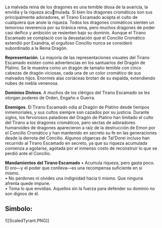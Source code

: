 La malvada reina de los dragones es una temible diosa de la avaricia, la envidia y la riqueza acumulada. Si bien los dragones cromáticos son sus principalmente adoradores, el Tirano Escamado acepta el culto de cualquiera que ansíe la riqueza. Todos los dragones cromáticos sienten un temoroso reverencia por su tiránica reina, pero muchos dragones de poder casi deífico y ambición se resienten bajo su dominio. Aunque el Tirano Escamado se complació con la devastación que el Concilio Cromático extendió por Exandria, el orgulloso Concilio nunca se consideró subordinado a la Reina Dragón.

**Representación**. La mayoría de las representaciones visuales del Tirano Escamado existen como advertencias en los santuarios del Dragón de Platino. Se le muestra como un dragón de tamaño temible con cinco cabezas de dragón viciosas, cada una de un color cromático de sus malvados hijos. Enormes alas coriáceas brotan de su espalda, extendiendo nubes de niebla venenosa.

**Dominios Divinos**. A muchos de los clérigos del Tirano Escamado se les otorgan poderes de Orden, Engaño o Guerra.

**Enemigos**. El Tirano Escamado odia al Dragón de Platino desde tiempos inmemoriales, y sus cultos siempre son cazados por su justicia. Durante siglos, los fervorosos paladines del Dragón de Platino han limitado el culto del Tirano a los dragones cromáticos, pero sectas de adoradores humanoides de dragones aparecieron a raíz de la destrucción de Emon por el Concilio Cromático y han mantenido en secreto su fe en las generaciones desde la derrota del Concilio. Algunos oligarcas de Tal'Dorei incluso han recurrido al Tirano Escamado en secreto, ya que su riqueza acumulada comienza a agotarse, agotada por el inmenso costo de reconstruir lo que se perdió ante el Concilio.

**Mandamientos del Tirano Escamado** 
	• Acumula riqueza, pero gasta poco. El oro—y el poder que conlleva—es una recompensa suficiente en sí mismo. <br>
	• No perdones ni olvides una indignidad hacia ti mismo. Que ninguna afrenta quede impune. <br>
	• Toma lo que envidias. Aquellos sin la fuerza para defender su dominio no son dignos de él.

## Simbolo:

![[ScaledTyrant.PNG]]